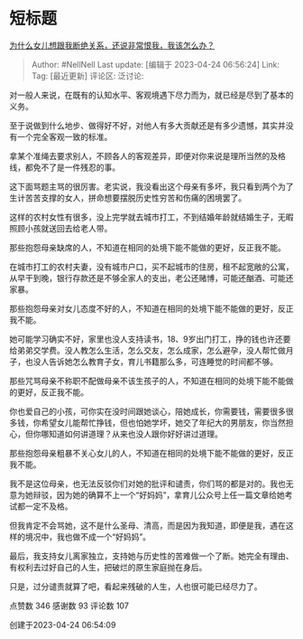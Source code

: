 # 短标题
[为什么女儿想跟我断绝关系，还说非常恨我，我该怎么办？](https://www.zhihu.com/question/589763968/answer/2997880425)

> Author: #NellNell
> Last update: [编辑于 2023-04-24 06:56:24]
> Link:
> Tag: [最近更新]
> 评论区:
> 泛讨论:

对一般人来说，在既有的认知水平、客观境遇下尽力而为，就已经是尽到了基本的义务。

至于说做到什么地步、做得好不好，对他人有多大贡献还是有多少遗憾，其实并没有一个完全客观一致的标准。

拿某个准绳去要求别人，不顾各人的客观差异，即便对你来说是理所当然的及格线，都免不了是一件残忍的事。

这下面骂题主骂的很厉害。老实说，我没看出这个母亲有多坏，我只看到两个为了生计苦苦支撑的女人，拼命想要摆脱历史性穷苦和伤痛的困境罢了。

这样的农村女性有很多，没上完学就去城市打工，不到结婚年龄就结婚生子，无暇照顾小孩就送回去给老人带。

那些抱怨母亲缺席的人，不知道在相同的处境下能不能做的更好，反正我不能。

在城市打工的农村夫妻，没有城市户口，买不起城市的住房，租不起宽敞的公寓，从早干到晚，银行存款还是不够全家人的支出，老公还赌博，可能还酗酒、可能还家暴。

那些抱怨母亲对女儿态度不好的人，不知道在相同的处境下能不能做的更好，反正我不能。

她可能学习确实不好，家里也没人支持读书，18、9岁出门打工，挣的钱也许还要给弟弟交学费。没人教怎么生活，怎么交友，怎么成家，怎么避孕，没人帮忙做月子，也没人告诉她怎么教育子女，育儿书籍那么多，可连睡觉的时间都不够。

那些咒骂母亲不称职不配做母亲不该生孩子的人，不知道在相同的处境下能不能做的更好，反正我不能。

你也爱自己的小孩，可你实在没时间跟她谈心，陪她成长，你需要钱，需要很多很多钱，你希望女儿能帮忙挣钱，但也怕她学坏，她交了年纪大的男朋友，你当然担心，但你哪知道如何讲道理？从来也没人跟你好好讲过道理。

那些抱怨母亲粗暴不关心女儿的人，不知道在相同的处境下能不能做的更好，反正我不能。

我不是这位母亲，也无法反驳你们对她的批评和谴责，你们骂的都是对的。我也无意为她辩驳，因为她的确算不上一个“好妈妈”，拿育儿公众号上任一篇文章给她考试都一定不及格。

但我肯定不会骂她，这不是什么圣母、清高，而是因为我知道，即便是我，遇在这样的境况中，我也做不成一个“好妈妈”。

最后，我支持女儿离家独立，支持她与历史性的苦难做一个了断。她完全有理由、有权利去过好自己的人生，把破烂的原生家庭抛在身后。

只是，过分谴责就算了吧，看起来残破的人生，人也很可能已经尽力了。

点赞数 346
感谢数 93
评论数 107

创建于2023-04-24 06:54:09